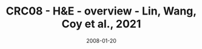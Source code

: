 ---
title: CRC08 - H&E - overview - Lin, Wang, Coy et al., 2021
image: https://labsyspharm.github.io/HTA-CRCATLAS-1/images/thumbnail-crc08-he-overview.jpg
date: '2008-01-20'
minerva_link: https://labsyspharm.github.io/HTA-CRCATLAS-1/minerva/crc08-he-overview.html
info_link: null
show_page_link: false
tags:
    - overview-crc
---